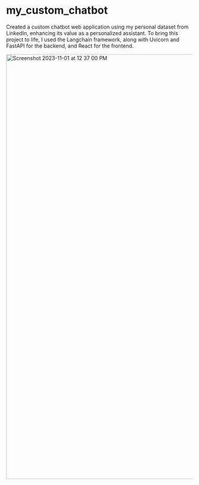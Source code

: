 # my_custom_chatbot

Created a custom chatbot web application using my personal dataset from LinkedIn, enhancing its value as a personalized assistant. 
To bring this project to life, I used the Langchain framework, along with Uvicorn and FastAPI for the backend, and React for the frontend.

<img width="1142" alt="Screenshot 2023-11-01 at 12 37 00 PM" src="https://github.com/kulkarni-aish-northeastern/my_custom_chatbot/assets/113471921/7034d7c5-7e1e-45da-ba97-ac7e581b32b2">
